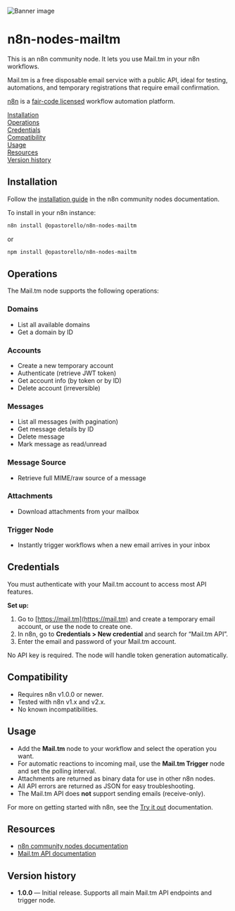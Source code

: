 ![Banner image](https://user-images.githubusercontent.com/10284570/173569848-c624317f-42b1-45a6-ab09-f0ea3c247648.png)

# n8n-nodes-mailtm

This is an n8n community node. It lets you use Mail.tm in your n8n workflows.

Mail.tm is a free disposable email service with a public API, ideal for testing, automations, and temporary registrations that require email confirmation.

[n8n](https://n8n.io/) is a [fair-code licensed](https://docs.n8n.io/reference/license/) workflow automation platform.

[Installation](#installation)  
[Operations](#operations)  
[Credentials](#credentials)  
[Compatibility](#compatibility)  
[Usage](#usage)  
[Resources](#resources)  
[Version history](#version-history)  

## Installation

Follow the [installation guide](https://docs.n8n.io/integrations/community-nodes/installation/) in the n8n community nodes documentation.

To install in your n8n instance:

```bash
n8n install @opastorello/n8n-nodes-mailtm
```
or

```bash
npm install @opastorello/n8n-nodes-mailtm
```

## Operations

The Mail.tm node supports the following operations:

### Domains
- List all available domains
- Get a domain by ID

### Accounts
- Create a new temporary account
- Authenticate (retrieve JWT token)
- Get account info (by token or by ID)
- Delete account (irreversible)

### Messages
- List all messages (with pagination)
- Get message details by ID
- Delete message
- Mark message as read/unread

### Message Source
- Retrieve full MIME/raw source of a message

### Attachments
- Download attachments from your mailbox

### Trigger Node
- Instantly trigger workflows when a new email arrives in your inbox

## Credentials

You must authenticate with your Mail.tm account to access most API features.

**Set up:**
1. Go to [https://mail.tm](https://mail.tm) and create a temporary email account, or use the node to create one.
2. In n8n, go to **Credentials > New credential** and search for “Mail.tm API”.
3. Enter the email and password of your Mail.tm account.

No API key is required. The node will handle token generation automatically.

## Compatibility

- Requires n8n v1.0.0 or newer.
- Tested with n8n v1.x and v2.x.
- No known incompatibilities.

## Usage

- Add the **Mail.tm** node to your workflow and select the operation you want.
- For automatic reactions to incoming mail, use the **Mail.tm Trigger** node and set the polling interval.
- Attachments are returned as binary data for use in other n8n nodes.
- All API errors are returned as JSON for easy troubleshooting.
- The Mail.tm API does **not** support sending emails (receive-only).

For more on getting started with n8n, see the [Try it out](https://docs.n8n.io/try-it-out/) documentation.

## Resources

* [n8n community nodes documentation](https://docs.n8n.io/integrations/#community-nodes)
* [Mail.tm API documentation](https://docs.mail.tm)

## Version history

- **1.0.0** — Initial release. Supports all main Mail.tm API endpoints and trigger node.
